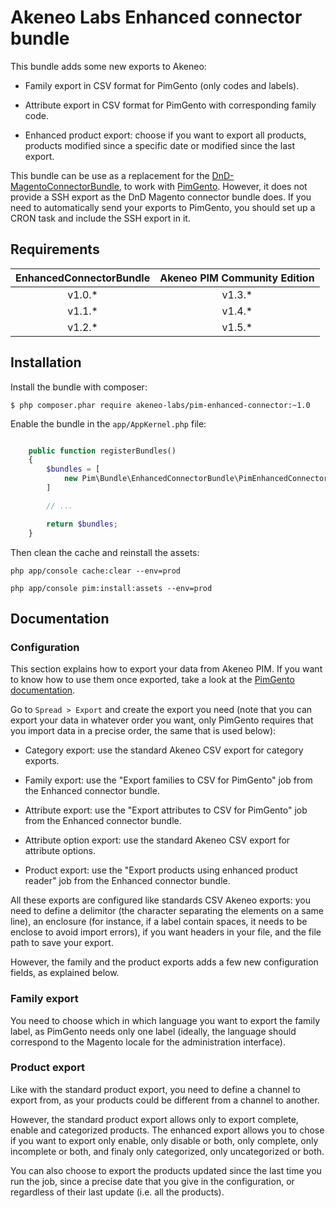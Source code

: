 # Akeneo Labs Enhanced connector bundle

This bundle adds some new exports to Akeneo:

 - Family export in CSV format for PimGento (only codes and labels).

 - Attribute export in CSV format for PimGento with corresponding family code.

 - Enhanced product export: choose if you want to export all products, products modified since a specific date or modified since the last export.

This bundle can be use as a replacement for the [DnD-MagentoConnectorBundle](https://github.com/Agence-DnD/DnD-MagentoConnectorBundle), to work with [PimGento](https://github.com/Agence-DnD/PIMGento).
However, it does not provide a SSH export as the DnD Magento connector bundle does. If you need to automatically send your exports to PimGento, you should set up a CRON task and include the SSH export in it.


## Requirements

| EnhancedConnectorBundle | Akeneo PIM Community Edition |
|:-----------------------:|:----------------------------:|
| v1.0.\*                 | v1.3.\*                      |
| v1.1.\*                 | v1.4.\*                      |
| v1.2.\*                 | v1.5.\*                      |


## Installation

Install the bundle with composer:

    $ php composer.phar require akeneo-labs/pim-enhanced-connector:~1.0

Enable the bundle in the `app/AppKernel.php` file:

```php

    public function registerBundles()
    {
        $bundles = [
            new Pim\Bundle\EnhancedConnectorBundle\PimEnhancedConnectorBundle()
        ]

        // ...

        return $bundles;
    }
```

Then clean the cache and reinstall the assets:

    php app/console cache:clear --env=prod

    php app/console pim:install:assets --env=prod


## Documentation

### Configuration

This section explains how to export your data from Akeneo PIM. If you want to know how to use them once exported, take a look at the [PimGento documentation](https://github.com/Agence-DnD/PIMGento#configuration-and-usage).

Go to ```Spread > Export``` and create the export you need (note that you can export your data in whatever order you want, only PimGento requires that you import data in a precise order, the same that is used below):

* Category export: use the standard Akeneo CSV export for category exports.

* Family export: use the "Export families to CSV for PimGento" job from the Enhanced connector bundle.

* Attribute export: use the "Export attributes to CSV for PimGento" job from the Enhanced connector bundle.

* Attribute option export: use the standard Akeneo CSV export for attribute options.

* Product export: use the "Export products using enhanced product reader" job from the Enhanced connector bundle.

All these exports are configured like standards CSV Akeneo exports: you need to define a delimitor (the character separating the elements on a same line), an enclosure (for instance, if a label contain spaces, it needs to be enclose to avoid import errors), if you want headers in your file, and the file path to save your export.

However, the family and the product exports adds a few new configuration fields, as explained below.

### Family export

You need to choose which in which language you want to export the family label, as PimGento needs only one label (ideally, the language should correspond to the Magento locale for the administration interface).

### Product export

Like with the standard product export, you need to define a channel to export from, as your products could be different from a channel to another.

However, the standard product export allows only to export complete, enable and categorized products. The enhanced export allows you to chose if you want to export only enable, only disable or both, only complete, only incomplete or both, and finaly only categorized, only uncategorized or both.

You can also choose to export the products updated since the last time you run the job, since a precise date that you give in the configuration, or regardless of their last update (i.e. all the products).
